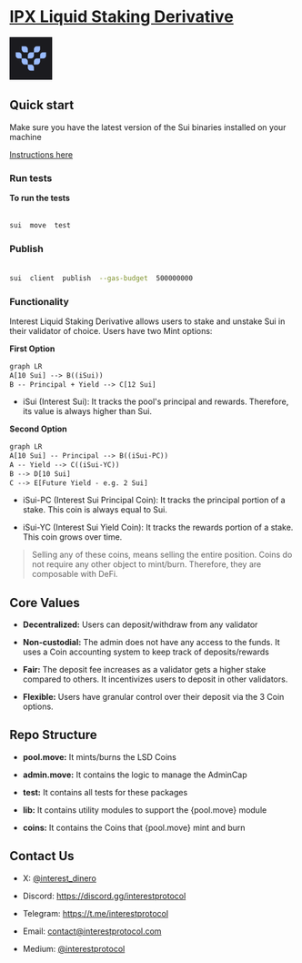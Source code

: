 # [IPX Liquid Staking Derivative](https://www.interestprotocol.com/)

<p>  <img  width="75px"height="75px"  src="./assets/logo.png" /></p>

## Quick start

Make sure you have the latest version of the Sui binaries installed on your machine

[Instructions here](https://docs.sui.io/devnet/build/install)

### Run tests

**To run the tests**

```bash

sui  move  test

```

### Publish

```bash

sui  client  publish  --gas-budget  500000000

```

### Functionality

Interest Liquid Staking Derivative allows users to stake and unstake Sui in their validator of choice. Users have two Mint options:

**First Option**

```mermaid
graph LR
A[10 Sui] --> B((iSui))
B -- Principal + Yield --> C[12 Sui]
```

- iSui (Interest Sui): It tracks the pool's principal and rewards. Therefore, its value is always higher than Sui.

**Second Option**

```mermaid
graph LR
A[10 Sui] -- Principal --> B((iSui-PC))
A -- Yield --> C((iSui-YC))
B --> D[10 Sui]
C --> E[Future Yield - e.g. 2 Sui]
```

- iSui-PC (Interest Sui Principal Coin): It tracks the principal portion of a stake. This coin is always equal to Sui.

- iSui-YC (Interest Sui Yield Coin): It tracks the rewards portion of a stake. This coin grows over time.

> Selling any of these coins, means selling the entire position. Coins
> do not require any other object to mint/burn. Therefore, they are
> composable with DeFi.

## Core Values

- **Decentralized:** Users can deposit/withdraw from any validator

- **Non-custodial:** The admin does not have any access to the funds. It uses a Coin accounting system to keep track of deposits/rewards

- **Fair:** The deposit fee increases as a validator gets a higher stake compared to others. It incentivizes users to deposit in other validators.

- **Flexible:** Users have granular control over their deposit via the 3 Coin options.

## Repo Structure

- **pool.move:** It mints/burns the LSD Coins

- **admin.move:** It contains the logic to manage the AdminCap

- **test:** It contains all tests for these packages

- **lib:** It contains utility modules to support the {pool.move} module

- **coins:** It contains the Coins that {pool.move} mint and burn

## Contact Us

- X: [@interest_dinero](https://x.com/interest_dinero)

- Discord: https://discord.gg/interestprotocol

- Telegram: https://t.me/interestprotocol

- Email: [contact@interestprotocol.com](mailto:contact@interestprotocol.com)

- Medium: [@interestprotocol](https://medium.com/@interestprotocol)
